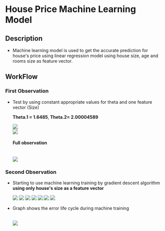 <h1> House Price Machine Learning Model </h1>
<h2>Description</h2>
  <ul>
    <li>
      Machine learning model is used to get the accurate prediction for house's price using linear regression model using house size, age and rooms size as feature vector.
    </li>
  </ul>
  
<h2>WorkFlow</h2>
<h3>First Observation</h3>
<ul>
  <li>
    <p>Test by using constant appropriate values for theta and one feature vector (Size)</p>
    <p><b>Theta.1 = 1.6485</b>,<b> Theta.2= 2.00004589 </b></p>
    <img src="https://i.imgur.com/4nURc30.png"/>
    <br/>
    <img src="https://i.imgur.com/fBOLTD4l.png"/>
    <br/>
    <h4>Full observation</h4>
    <br/>
    <img src="https://i.imgur.com/zof3wFo.png"/>
    <br/>
  </li>
</ul>
<h3>Second Observation</h3>
<ul>
  <li>
    <p>Starting to use machine learning training by gradient descent algorithm <b>using only house's size as a feature vector</b></p>
    <img src="https://i.imgur.com/gMPXYXZ.png" />
    <img src="https://i.imgur.com/kCTi2Xa.png" />
    <img src="https://i.imgur.com/FBOVnmA.png" />
    <img src="https://i.imgur.com/ltEZx0e.png" />
    <img src="https://i.imgur.com/13evvhT.png" />
    <img src="https://i.imgur.com/bl9EWxC.png" />
    <img src="https://i.imgur.com/Uts1vzY.png" />
  </li>
  <li>
    <p>Graph shows the error life cycle during machine training</p>
    <br />
    <img src="https://i.imgur.com/MlqCVZl.png"/>
  </li>
</ul>
